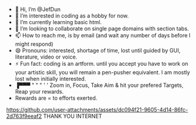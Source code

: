 - 👋 Hi, I’m @JefDun
- 👀 I’m interested in coding as a hobby for now.
- 🌱 I’m currently learning basic html.
- 💞️ I’m looking to collaborate on single page domains with section tabs.
- 📫 How to reach me, is by email (and wait any number of days before I might respond)
- 😄 Pronouns: interested, shortage of time, lost until guided by GUI, literature, video or voice.
- ⚡ Fun fact: coding is an artform. until you accept you have to work on your artistic skill, you will remain a pen-pusher equivalent. I am mostly lost when initially interested.
- ▐▀▀▀ " " " ' '  Zoom in, Focus, Take Aim & hit your prefered Targets, Reap your rewards.
- Rewards are = to efforts exerted.

https://github.com/user-attachments/assets/dc094f21-9605-4d14-86fc-2d763f9eeaf2
THANK YOU INTERNET
<!---
JefDun/JefDun is a ✨ special ✨ repository because its `README.md` (this file) appears on your GitHub profile.
You can click the Preview link to take a look at your changes.
--->
